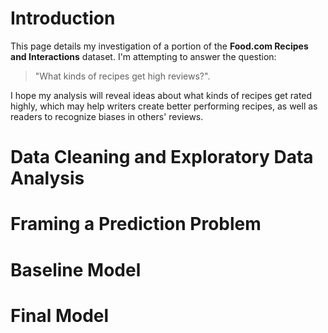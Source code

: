 # Introduction

This page details my investigation of a portion of the **Food.com Recipes and Interactions** dataset. 
I'm attempting to answer the question:
> "What kinds of recipes get high reviews?". 

I hope my analysis will reveal ideas about what kinds of recipes get rated highly, which may help writers create better performing recipes, as well as readers to recognize biases in others' reviews.

# Data Cleaning and Exploratory Data Analysis



# Framing a Prediction Problem

# Baseline Model

# Final Model

